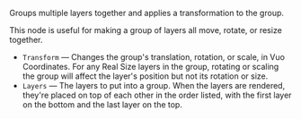Groups multiple layers together and applies a transformation to the group. 

This node is useful for making a group of layers all move, rotate, or resize together. 

   - `Transform` — Changes the group's translation, rotation, or scale, in Vuo Coordinates. For any Real Size layers in the group, rotating or scaling the group will affect the layer's position but not its rotation or size.
   - `Layers` — The layers to put into a group. When the layers are rendered, they're placed on top of each other in the order listed, with the first layer on the bottom and the last layer on the top. 
